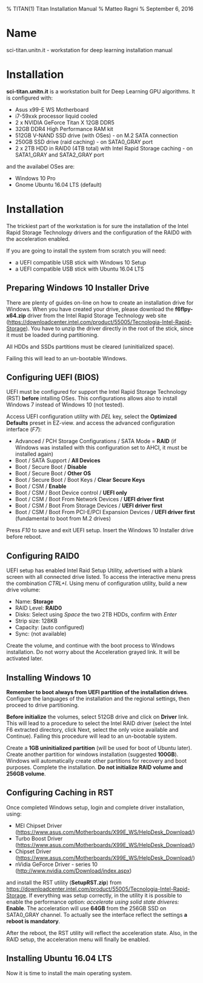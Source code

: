 % TITAN(1) Titan Installation Manual
% Matteo Ragni
% September 6, 2016

# Name

sci-titan.unitn.it - workstation for deep learning installation manual

# Installation

**sci-titan.unitn.it** is a workstation built for Deep Learning GPU algorithms.
It is configured with:

 * Asus x99-E WS Motherboard
 * i7-59xxk processor liquid cooled
 * 2 x NVIDIA GeForce Titan X 12GB DDR5
 * 32GB DDR4 High Performance RAM kit
 * 512GB V-NAND SSD drive (with OSes) - on M.2 SATA connection
 * 250GB SSD drive (raid caching) - on SATA0_GRAY port
 * 2 x 2TB HDD in RAID0 (4TB total) with Intel Rapid Storage caching - on SATA1_GRAY and SATA2_GRAY port

and the availabel OSes are:

 * Windows 10 Pro
 * Gnome Ubuntu 16.04 LTS (default)

# Installation

The trickiest part of the workstation is for sure the installation of the
Intel Rapid Storage Technology drivers and the configuration of the
RAID0 with the acceleration enabled.

If you are going to install the system from scratch you will need:

 * a UEFI compatible USB stick with Windows 10 Setup
 * a UEFI compatible USB stick with Ubuntu 16.04 LTS

## Preparing Windows 10 Installer Drive

There are plenty of guides on-line on how to create an installation drive
for Windows. When you have created your drive, please download the **f6flpy-x64.zip**
driver from the Intel Rapid Storage Technology web site
(https://downloadcenter.intel.com/product/55005/Tecnologia-Intel-Rapid-Storage).
You have to unzip the driver directly in the root of the stick, since it must be
loaded during partitioning.

All HDDs and SSDs partitions must be cleared (uninitialized space).

Failing this will lead to an un-bootable Windows.

## Configuring UEFI (BIOS)

UEFI must be configured for support the Intel Rapid Storage Technology (RST) **before**
intalling OSes. This configurations allows also to install Windows 7 instead of Windows 10 (not tested).

Access UEFI configuration utility with _DEL_ key, select the **Optimized Defaults** preset in EZ-view. and access the advanced configuration interface (_F7_):

 * Advanced / PCH Storage Configurations / SATA Mode = **RAID** (if Windows was installed with this configuration set to AHCI, it must be installed again)
 * Boot / SATA Support / **All Devices**
 * Boot / Secure Boot / **Disable**
 * Boot / Secure Boot / **Other OS**
 * Boot / Secure Boot / Boot Keys / **Clear Secure Keys**
 * Boot / CSM / **Enable**
 * Boot / CSM / Boot Device control / **UEFI only**
 * Boot / CSM / Boot From Network Devices / **UEFI driver first**
 * Boot / CSM / Boot From Storage Devices / **UEFI driver first**
 * Boot / CSM / Boot From PCI-E/PCI Expansion Devices / **UEFI driver first** (fundamental to boot from M.2 drives)

Press _F10_ to save and exit UEFI setup. Insert the Windows 10 Installer drive before reboot.

## Configuring RAID0

UEFI setup has enabled Intel Raid Setup Utility, advertised with a blank screen with all connected drive listed. To access the interactive menu press the combination _CTRL+I_. Using menu of configuration utility, build a new drive volume:

 * Name: **Storage**
 * RAID Level: **RAID0**
 * Disks: Select using _Space_ the two 2TB HDDs, confirm with _Enter_
 * Strip size: 128KB
 * Capacity: (auto configured)
 * Sync: (not available)

Create the volume, and continue with the boot process to Windows installation. Do not worry about the Acceleration grayed link. It will be activated later.

## Installing Windows 10

**Remember to boot always from UEFI partition of the installation drives**. Configure the languages of the installation and the regional settings, then proceed to drive partitioning.

**Before initialize** the volumes, select 512GB drive and click on **Driver** link. This will lead to a procedure to select the Intel RAID driver (select the Intel F6 extracted directory, click Next, select the only voice available and Continue). Failing this procedure will lead to an un-bootable system.

Create a **1GB uninitialized partition** (will be used for boot of Ubuntu later). Create another partition for windows installation (suggested **100GB**). Windows will automatically create other partitions for recovery and boot purposes. Complete the installation. **Do not initialize RAID volume and 256GB volume**.

## Configuring Caching in RST

Once completed Windows setup, login and complete driver installation, using:

 * MEI Chipset Driver (https://www.asus.com/Motherboards/X99E_WS/HelpDesk_Download/)
 * Turbo Boost Driver (https://www.asus.com/Motherboards/X99E_WS/HelpDesk_Download/)
 * Chipset Driver (https://www.asus.com/Motherboards/X99E_WS/HelpDesk_Download/)
 * nVidia GeForce Driver - series 10 (http://www.nvidia.com/Download/index.aspx)

and install the RST utility (**SetupRST.zip**) from https://downloadcenter.intel.com/product/55005/Tecnologia-Intel-Rapid-Storage. If everything was setup correctly, in the utility it is possible to enable the performance option: _accelerate using solid state driveres:_ **Enable**. The acceleration will use **64GB** from the 256GB SSD on SATA0_GRAY channel. To actually see the interface reflect the settings **a reboot is mandatory**.

After the reboot, the RST utility will reflect the acceleration state. Also, in the RAID setup, the acceleration menu will finally be enabled.

## Installing Ubuntu 16.04 LTS

Now it is time to install the main operating system.
